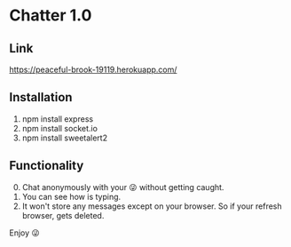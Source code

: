 # Chatter 1.0
## Link
https://peaceful-brook-19119.herokuapp.com/

## Installation
1. npm install express
2. npm install socket.io
3. npm install sweetalert2

## Functionality
0. Chat anonymously with your 😜 without getting caught.
1. You can see how is typing.
2. It won't store any messages except on your browser. So if your refresh browser, gets deleted.

Enjoy 😜
